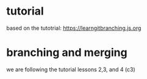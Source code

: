 # tutorial
based on the tutotrial: https://learngitbranching.js.org 

# branching and merging
we are following the tutorial lessons 2,3, and 4 (c3)